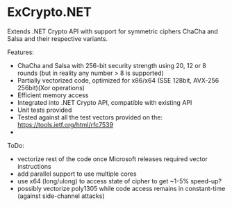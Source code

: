# ExCrypto.NET
Extends .NET Crypto API with support for symmetric ciphers ChaCha and Salsa and their respective variants.

Features:
- ChaCha and Salsa with 256-bit security strength using 20, 12 or 8 rounds (but in reality any number > 8 is supported)
- Partially vectorized code, optimized for x86/x64 (SSE 128bit, AVX-256 256bit)(Xor operations)
- Efficient memory access
- Integrated into .NET Crypto API, compatible with existing API
- Unit tests provided
- Tested against all the test vectors provided on the: https://tools.ietf.org/html/rfc7539
- 

ToDo:
- vectorize rest of the code once Microsoft releases required vector instructions
- add parallel support to use multiple cores
- use x64 (long/ulong) to access state of cipher to get ~1-5% speed-up?
- possibly vectorize poly1305 while code access remains in constant-time (against side-channel attacks)
